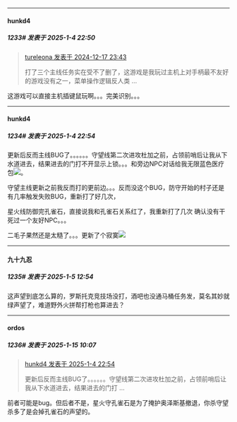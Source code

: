 ﻿
*****

####  hunkd4  
##### 1233#       发表于 2025-1-4 22:50

<blockquote><a href="httphttps://bbs.saraba1st.com/2b/forum.php?mod=redirect&amp;goto=findpost&amp;pid=66950392&amp;ptid=2009743" target="_blank">tureleona 发表于 2024-12-17 23:43</a>

打了三个主线任务实在受不了删了，这游戏是我玩过主机上对手柄最不友好的游戏没有之一，菜单操作逻辑反人类 ...</blockquote>
这游戏可以直接主机插键鼠玩啊。。。完美识别。。。

*****

####  hunkd4  
##### 1234#       发表于 2025-1-4 22:54

更新后反而主线BUG了。。。。。。守望线第二次进攻杜加之前，占领前哨后让我从下水道进去，结果进去的门打不开显示上锁。。。和旁边NPC对话给我无限蓝色医疗包<img src="https://static.saraba1st.com/image/smiley/face2017/018.png" referrerpolicy="no-referrer">。

守望主线更新之前我反而打的更前边。。。反而没这个BUG，防守开始的村子还是有几率触发失败BUG，重新打了好几次，

星火线防御完孔雀石，直接说我和孔雀石关系红了，我重新打了几次 确认没有干死过一个友好NPC。。。

二毛子果然还是太糙了。。。更新了个寂寞<img src="https://static.saraba1st.com/image/smiley/face2017/124.png" referrerpolicy="no-referrer">


*****

####  九十九忍  
##### 1235#       发表于 2025-1-5 12:54

这声望到底怎么算的，罗斯托克竞技场没打，酒吧也没通马桶任务发，莫名其妙就绿声望了，难道野外火拼帮打枪也算进去？

*****

####  ordos  
##### 1236#       发表于 2025-1-15 10:07

<blockquote><a href="httphttps://bbs.saraba1st.com/2b/forum.php?mod=redirect&amp;goto=findpost&amp;pid=67104144&amp;ptid=2009743" target="_blank">hunkd4 发表于 2025-1-4 22:54</a>

更新后反而主线BUG了。。。。。。守望线第二次进攻杜加之前，占领前哨后让我从下水道进去，结果进去的门打 ...</blockquote>
前者可能是bug。但后者不是，星火守孔雀石是为了掩护奥泽斯基撤退，你杀守望杀多了是会掉孔雀石的声望的。

